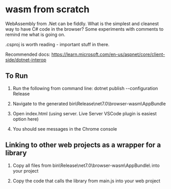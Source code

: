 # wasm from scratch
WebAssembly from .Net can be fiddly. What is the simplest and cleanest way to have C# code in the browser? Some experiments with comments to remind me what is going on.

.csproj is worth reading - important stuff in there.

Recommended docs:
https://learn.microsoft.com/en-us/aspnet/core/client-side/dotnet-interop

## To Run

1. Run the following from command line:
dotnet publish --configuration Release

2. Navigate to the generated bin\Release\net7.0\browser-wasm\AppBundle

3. Open index.html (using server. Live Server VSCode plugin is easiest option here)

4. You should see messages in the Chrome console

## Linking to other web projects as a wrapper for a library

1. Copy all files from bin\Release\net7.0\browser-wasm\AppBundle\ into your project

2. Copy the code that calls the library from main.js into your web project
